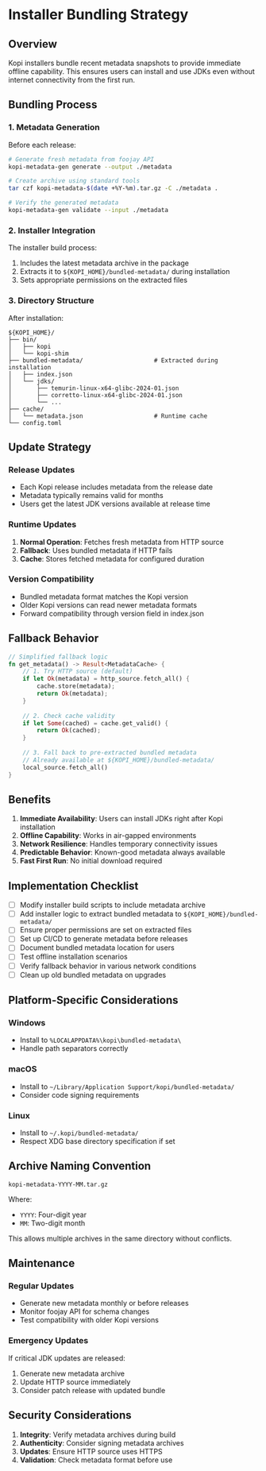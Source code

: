 # Installer Bundling Strategy

## Overview

Kopi installers bundle recent metadata snapshots to provide immediate offline capability. This ensures users can install and use JDKs even without internet connectivity from the first run.

## Bundling Process

### 1. Metadata Generation
Before each release:
```bash
# Generate fresh metadata from foojay API
kopi-metadata-gen generate --output ./metadata

# Create archive using standard tools
tar czf kopi-metadata-$(date +%Y-%m).tar.gz -C ./metadata .

# Verify the generated metadata
kopi-metadata-gen validate --input ./metadata
```

### 2. Installer Integration
The installer build process:
1. Includes the latest metadata archive in the package
2. Extracts it to `${KOPI_HOME}/bundled-metadata/` during installation
3. Sets appropriate permissions on the extracted files

### 3. Directory Structure
After installation:
```
${KOPI_HOME}/
├── bin/
│   ├── kopi
│   └── kopi-shim
├── bundled-metadata/                    # Extracted during installation
│   ├── index.json
│   └── jdks/
│       ├── temurin-linux-x64-glibc-2024-01.json
│       ├── corretto-linux-x64-glibc-2024-01.json
│       └── ...
├── cache/
│   └── metadata.json                    # Runtime cache
└── config.toml
```

## Update Strategy

### Release Updates
- Each Kopi release includes metadata from the release date
- Metadata typically remains valid for months
- Users get the latest JDK versions available at release time

### Runtime Updates
1. **Normal Operation**: Fetches fresh metadata from HTTP source
2. **Fallback**: Uses bundled metadata if HTTP fails
3. **Cache**: Stores fetched metadata for configured duration

### Version Compatibility
- Bundled metadata format matches the Kopi version
- Older Kopi versions can read newer metadata formats
- Forward compatibility through version field in index.json

## Fallback Behavior

```rust
// Simplified fallback logic
fn get_metadata() -> Result<MetadataCache> {
    // 1. Try HTTP source (default)
    if let Ok(metadata) = http_source.fetch_all() {
        cache.store(metadata);
        return Ok(metadata);
    }
    
    // 2. Check cache validity
    if let Some(cached) = cache.get_valid() {
        return Ok(cached);
    }
    
    // 3. Fall back to pre-extracted bundled metadata
    // Already available at ${KOPI_HOME}/bundled-metadata/
    local_source.fetch_all()
}
```

## Benefits

1. **Immediate Availability**: Users can install JDKs right after Kopi installation
2. **Offline Capability**: Works in air-gapped environments
3. **Network Resilience**: Handles temporary connectivity issues
4. **Predictable Behavior**: Known-good metadata always available
5. **Fast First Run**: No initial download required

## Implementation Checklist

- [ ] Modify installer build scripts to include metadata archive
- [ ] Add installer logic to extract bundled metadata to `${KOPI_HOME}/bundled-metadata/`
- [ ] Ensure proper permissions are set on extracted files
- [ ] Set up CI/CD to generate metadata before releases
- [ ] Document bundled metadata location for users
- [ ] Test offline installation scenarios
- [ ] Verify fallback behavior in various network conditions
- [ ] Clean up old bundled metadata on upgrades

## Platform-Specific Considerations

### Windows
- Install to `%LOCALAPPDATA%\kopi\bundled-metadata\`
- Handle path separators correctly

### macOS
- Install to `~/Library/Application Support/kopi/bundled-metadata/`
- Consider code signing requirements

### Linux
- Install to `~/.kopi/bundled-metadata/`
- Respect XDG base directory specification if set

## Archive Naming Convention

```
kopi-metadata-YYYY-MM.tar.gz
```

Where:
- `YYYY`: Four-digit year
- `MM`: Two-digit month

This allows multiple archives in the same directory without conflicts.

## Maintenance

### Regular Updates
- Generate new metadata monthly or before releases
- Monitor foojay API for schema changes
- Test compatibility with older Kopi versions

### Emergency Updates
If critical JDK updates are released:
1. Generate new metadata archive
2. Update HTTP source immediately
3. Consider patch release with updated bundle

## Security Considerations

1. **Integrity**: Verify metadata archives during build
2. **Authenticity**: Consider signing metadata archives
3. **Updates**: Ensure HTTP source uses HTTPS
4. **Validation**: Check metadata format before use